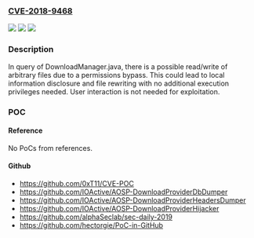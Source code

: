 ### [CVE-2018-9468](https://cve.mitre.org/cgi-bin/cvename.cgi?name=CVE-2018-9468)
![](https://img.shields.io/static/v1?label=Product&message=Android&color=blue)
![](https://img.shields.io/static/v1?label=Version&message=%3D%207%20&color=brighgreen)
![](https://img.shields.io/static/v1?label=Vulnerability&message=n%2Fa&color=brighgreen)

### Description

In query of DownloadManager.java, there is a possible read/write of arbitrary files due to a permissions bypass. This could lead to local information disclosure and file rewriting with no additional execution privileges needed. User interaction is not needed for exploitation.

### POC

#### Reference
No PoCs from references.

#### Github
- https://github.com/0xT11/CVE-POC
- https://github.com/IOActive/AOSP-DownloadProviderDbDumper
- https://github.com/IOActive/AOSP-DownloadProviderHeadersDumper
- https://github.com/IOActive/AOSP-DownloadProviderHijacker
- https://github.com/alphaSeclab/sec-daily-2019
- https://github.com/hectorgie/PoC-in-GitHub

